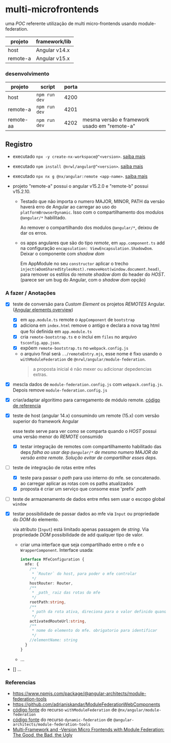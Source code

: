 # multi-microfrontends

uma _POC_ referente utilização de multi micro-frontends usando module-federation.

| projeto | framework/lib |
| --- | --- |
| host | Angular v14.x |
| remote-a | Angular v15.x |


### desenvolvimento

| projeto | script |  porta | |
| --- | --- | --- | --- |
| host | `npm run dev` | 4200 | |
| remote-a | `npm run dev` | 4201 | |
| remote-aa | `npm run dev` | 4202 | mesma versão e framework usado em "remote-a" |


## Registro

- executado `npx -y create-nx-workspace@^<version>`. [saiba mais](https://nx.dev/getting-started/intro)
- executado `npm install @nrwl/angular@^<version>`. [saiba mais](https://nx.dev/nx-api/angular)
- executado `npx nx g @nx/angular:remote <app-name>`. [saiba mais](https://nx.dev/concepts/module-federation/micro-frontend-architecture)
- projeto "remote-a" possui o angular v15.2.0 e "remote-b" possui v15.2.10.

  - Testado que não importa o numero MAJOR, MINOR, PATH da versão haverá erro de Angular ao carregar ao uso do
   `platformBrowserDynamic`. Isso com o compartilhamento dos modulos `@angular/*` habilitado.
    
    Ao remover o compartilhando dos modulos `@angular/*`, deixou de dar os erros.
  - os apps angulares que são do tipo _remote_, em `app.component.ts` add na configuração `encapsulation: ViewEncapsulation.ShadowDom`. Deixar o componente com _shadow dom_
    
    Em AppModule no seu `constructor` aplicar o trecho `inject(ɵDomSharedStylesHost).removeHost(window.document.head)`, para remover os estilos do remote _shadow dom_ do header do _HOST_. (parece ser um bug do Angular, com o _shadow dom_ opção)

### A fazer / Anotações

- [x] teste de conversão para  _Custom Element_ os projetos _REMOTES_ Angular. ([Angular elements overview](https://angular.io/guide/elements))
  - [x] em `app.module.ts` remote o `AppComponent` de `bootstrap`
  - [x] adiciona em `index.html` remove o antigo e declara a nova tag html que foi definida em `app.module.ts`
  - [x] cria `remote-bootstrap.ts` e o inclui em `files` no arquivo `tsconfig.app.json`.
  - [x] expõem `remote-bootstrap.ts` no `webpack.config.js`
  - o arquivo final será `../remoteEntry.mjs`, esse nome é fixo usando o `withModuleFederation` de `@nrwl/angular/module-federation`.
    > a proposta inicial é não mexer ou adicionar depedencias extras.
- [x] mescla dados de `module-federation.config.js` com `webpack.config.js`. Depois remove `module-federation.config.js`
- [x] criar/adaptar algorítimo para carregamento de módulo remote. [código de referencia](https://github.com/angular-architects/module-federation-plugin/blob/main/libs/mf-runtime/src/lib/loader/dynamic-federation.ts)
- [x] teste de host (angular 14.x) consumindo um remote (15.x) com versão superior do framework Angular

  esse teste serve para ver como se comparta quando o _HOST_ possui uma versão menor do _REMOTE_ consumido
  - [x] testar integração de remotes com compartilhamento habilitado das deps
    _falha ao usar dep `@angular/*` de mesmo numero MAJOR da versão entre remote. Solução evitar de compartilhar esses deps._
- [ ] teste de integração de rotas entre mfes
  - [x] teste para passar o _path_ para uso interno do mfe. se concatenado. ao carregar aplicar as rotas com os paths atualizados
  - [x] proposta é criar um serviço que consome esse 'prefix' _path_
- [ ] teste de armazenamento de dados entre mfes sem usar o escopo global `window`
- [x] testar possibilidade de passar dados ao mfe via `Input` ou propriedade do _DOM_ do elemento.

  via atributo (`Input`) está limitado apenas passagem de _string_. Via propriedade _DOM_ possibilidade de add qualquer tipo de valor.

  - criar uma interface que seja compartilhado entre o mfe e o `WrapperComponent`. Interface usada:
    ```ts
    interface MfeConfiguration {
      mfe: {
        /**
         * `Router` do host, para poder o mfe controlar
         */
        hostRouter: Router,
        /**
         * _path_ raiz das rotas do mfe
         */
        rootPath:string,
        /**
         * path da rota ativa, direciona para o valor definido quando o mfe é iniciado.
         */
        activatedRouteUrl:string,
        /**
         * nome do elemento do mfe. obrigatorio para identificar
         */
        //elementName: string
      }
    }
    ```
  - ...
- [] ... 

### Referencias

- https://www.npmjs.com/package/@angular-architects/module-federation-tools
- https://github.com/adrianiskandar/ModuleFederationWebComponents
- [código fonte](https://github.com/nrwl/nx/blob/master/packages/angular/src/utils/mf/with-module-federation.ts#L6) do recurso `withModuleFederation` de `@nx/angular/module-federation`
- [código fonte](https://github.com/angular-architects/module-federation-plugin/blob/main/libs/mf-runtime/src/lib/loader/dynamic-federation.ts) do recurso `dynamic-federation` de `@angular-architects/module-federation-tools`
- [Multi-Framework and -Version Micro Frontends with Module Federation: The Good, the Bad, the Ugly](https://www.angulararchitects.io/en/blog/multi-framework-and-version-micro-frontends-with-module-federation-the-good-the-bad-the-ugly/)